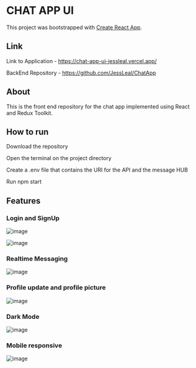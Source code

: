 # CHAT APP UI

This project was bootstrapped with [Create React App](https://github.com/facebook/create-react-app).

## Link

Link to Application - https://chat-app-ui-jessleal.vercel.app/

BackEnd Repository - https://github.com/JessLeal/ChatApp


## About

This is the front end repository for the chat app implemented using React and Redux Toolkit.

## How to run

Download the repository

Open the terminal on the project directory

Create a .env file that contains the URI for the API and the message HUB

Run npm start

## Features

### Login and SignUp
![image](https://user-images.githubusercontent.com/77286387/187606023-70b433a0-a89c-4753-b02d-0723f7cc8d90.png)

![image](https://user-images.githubusercontent.com/77286387/187606137-d0c438b8-0bea-4b36-93f3-0c5b8e53ad26.png)

### Realtime Messaging

![image](https://user-images.githubusercontent.com/77286387/187606287-1102c5b2-0050-4ac8-ae96-943185135726.png)


### Profile update and profile picture
![image](https://user-images.githubusercontent.com/77286387/187606355-ff57262e-bc78-4130-97e5-c0d7c7510f8d.png)


### Dark Mode
![image](https://user-images.githubusercontent.com/77286387/187606410-c1d65e8f-2d05-4278-a4cb-2cd009aa1713.png)


### Mobile responsive
![image](https://user-images.githubusercontent.com/77286387/187606485-b863156b-484a-473d-9322-9a374a9c3431.png)

